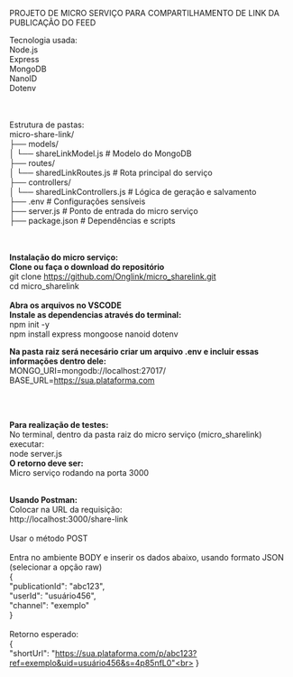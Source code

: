PROJETO DE MICRO SERVIÇO PARA COMPARTILHAMENTO DE LINK DA PUBLICAÇÃO DO FEED

Tecnologia usada: <br>
Node.js<br>
Express<br>
MongoDB<br>
NanoID<br>
Dotenv<br>


<br><br>
Estrutura de pastas:<br>
micro-share-link/<br>
├── models/<br>
│   └── shareLinkModel.js         # Modelo do MongoDB<br>
├── routes/<br>
│   └── sharedLinkRoutes.js          # Rota principal do serviço<br>
├── controllers/<br>
│   └── sharedLinkControllers.js # Lógica de geração e salvamento<br>
├── .env                      # Configurações sensíveis<br>
├── server.js                 # Ponto de entrada do micro serviço<br>
├── package.json              # Dependências e scripts<br>
<br><br>

<b>Instalação do micro serviço:</b><br>
<b>Clone ou faça o download do repositório</b><br>
git clone https://github.com/Onglink/micro_sharelink.git<br>
cd micro_sharelink
<br><br>
<b>Abra os arquivos no VSCODE</b>
<br>
<b> Instale as dependencias através do terminal:</b><br>
npm init -y<br>
npm install express mongoose nanoid dotenv<br>

<b>Na pasta raiz será necesário criar um arquivo .env e incluir essas informações dentro dele:</b><br>
MONGO_URI=mongodb://localhost:27017/<br>
BASE_URL=https://sua.plataforma.com<br>

<br><br>

<b>Para realização de testes:</b><br>
No terminal, dentro da pasta raiz do micro serviço (micro_sharelink) executar:<br>
node server.js<br>
<b>O retorno deve ser:</b><br>
Micro serviço rodando na porta 3000<br>
<br>

<b>Usando Postman:</b><br>
Colocar na URL da requisição:<br>
http://localhost:3000/share-link<br>
<br>
Usar o método POST<br>
<br>
Entra no ambiente BODY e inserir os dados abaixo, usando formato JSON (selecionar a opção raw)<br>
{<br>
  "publicationId": "abc123",<br>
  "userId": "usuário456",<br>
  "channel": "exemplo"<br>
}<br>
<br>
Retorno esperado:<br>
{<br>
    "shortUrl": "https://sua.plataforma.com/p/abc123?ref=exemplo&uid=usuário456&s=4p85nfL0"<br>
}<br>


